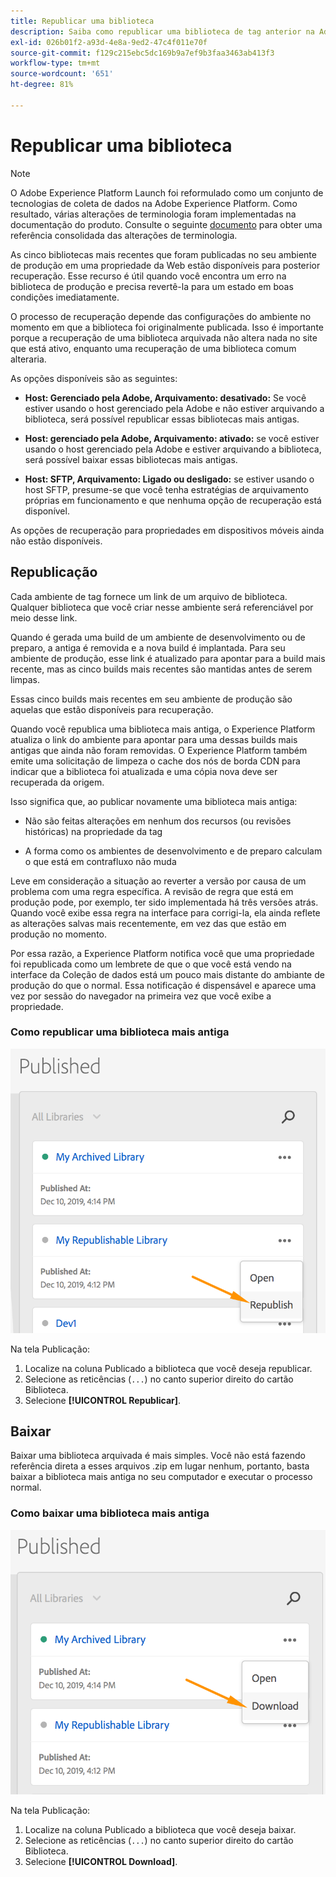 ```yaml
---
title: Republicar uma biblioteca
description: Saiba como republicar uma biblioteca de tag anterior na Adobe Experience Platform.
exl-id: 026b01f2-a93d-4e8a-9ed2-47c4f011e70f
source-git-commit: f129c215ebc5dc169b9a7ef9b3faa3463ab413f3
workflow-type: tm+mt
source-wordcount: '651'
ht-degree: 81%

---
```


# Republicar uma biblioteca

>[!NOTE]
>
>O Adobe Experience Platform Launch foi reformulado como um conjunto de tecnologias de coleta de dados na Adobe Experience Platform. Como resultado, várias alterações de terminologia foram implementadas na documentação do produto. Consulte o seguinte [documento](../../term-updates.md) para obter uma referência consolidada das alterações de terminologia.

As cinco bibliotecas mais recentes que foram publicadas no seu ambiente de produção em uma propriedade da Web estão disponíveis para posterior recuperação. Esse recurso é útil quando você encontra um erro na biblioteca de produção e precisa revertê-la para um estado em boas condições imediatamente.

O processo de recuperação depende das configurações do ambiente no momento em que a biblioteca foi originalmente publicada. Isso é importante porque a recuperação de uma biblioteca arquivada não altera nada no site que está ativo, enquanto uma recuperação de uma biblioteca comum alteraria.

As opções disponíveis são as seguintes:

* **Host: Gerenciado pela Adobe, Arquivamento: desativado:** Se você estiver usando o host gerenciado pela Adobe e não estiver arquivando a biblioteca, será possível republicar essas bibliotecas mais antigas.

* **Host: gerenciado pela Adobe, Arquivamento: ativado:** se você estiver usando o host gerenciado pela Adobe e estiver arquivando a biblioteca, será possível baixar essas bibliotecas mais antigas.

* **Host: SFTP, Arquivamento: Ligado ou desligado:** se estiver usando o host SFTP, presume-se que você tenha estratégias de arquivamento próprias em funcionamento e que nenhuma opção de recuperação está disponível.

As opções de recuperação para propriedades em dispositivos móveis ainda não estão disponíveis.

## Republicação

Cada ambiente de tag fornece um link de um arquivo de biblioteca. Qualquer biblioteca que você criar nesse ambiente será referenciável por meio desse link.

Quando é gerada uma build de um ambiente de desenvolvimento ou de preparo, a antiga é removida e a nova build é implantada. Para seu ambiente de produção, esse link é atualizado para apontar para a build mais recente, mas as cinco builds mais recentes são mantidas antes de serem limpas.

Essas cinco builds mais recentes em seu ambiente de produção são aquelas que estão disponíveis para recuperação.

Quando você republica uma biblioteca mais antiga, o Experience Platform atualiza o link do ambiente para apontar para uma dessas builds mais antigas que ainda não foram removidas.  O Experience Platform também emite uma solicitação de limpeza o cache dos nós de borda CDN para indicar que a biblioteca foi atualizada e uma cópia nova deve ser recuperada da origem.

Isso significa que, ao publicar novamente uma biblioteca mais antiga:

* Não são feitas alterações em nenhum dos recursos (ou revisões históricas) na propriedade da tag

* A forma como os ambientes de desenvolvimento e de preparo calculam o que está em contrafluxo não muda

Leve em consideração a situação ao reverter a versão por causa de um problema com uma regra específica. A revisão de regra que está em produção pode, por exemplo, ter sido implementada há três versões atrás. Quando você exibe essa regra na interface para corrigi-la, ela ainda reflete as alterações salvas mais recentemente, em vez das que estão em produção no momento.

Por essa razão, a Experience Platform notifica você que uma propriedade foi republicada como um lembrete de que o que você está vendo na interface da Coleção de dados está um pouco mais distante do ambiante de produção do que o normal. Essa notificação é dispensável e aparece uma vez por sessão do navegador na primeira vez que você exibe a propriedade.

### Como republicar uma biblioteca mais antiga

![Como republicar uma biblioteca](images/retrieve_republish.png)

Na tela Publicação:

1. Localize na coluna Publicado a biblioteca que você deseja republicar.
1. Selecione as reticências (`...`) no canto superior direito do cartão Biblioteca.
1. Selecione **[!UICONTROL Republicar]**.

## Baixar

Baixar uma biblioteca arquivada é mais simples. Você não está fazendo referência direta a esses arquivos .zip em lugar nenhum, portanto, basta baixar a biblioteca mais antiga no seu computador e executar o processo normal.

### Como baixar uma biblioteca mais antiga

![Como baixar uma biblioteca](images/retrieve_download.png)

Na tela Publicação:

1. Localize na coluna Publicado a biblioteca que você deseja baixar.
1. Selecione as reticências (`...`) no canto superior direito do cartão Biblioteca.
1. Selecione **[!UICONTROL Download]**.
